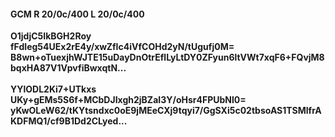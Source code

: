 #### GCM R 20/0c/400 L 20/0c/400
**O1jdjC5IkBGH2Roy**<br/>**fFdIeg54UEx2rE4y/xwZfIc4iVfCOHd2yN/tUgufj0M=**<br/>**B8wn+oTuexjhWJTE15uDayDnOtrEflLyLtDY0ZFyun6ltVWt7xqF6+FQvjM8bqxHA87V1VpvfiBwxqtN...**<br/><br/>
**YYlODL2Ki7+UTkxs**<br/>**UKy+gEMs5S6f+MCbDJIxgh2jBZaI3Y/oHsr4FPUbNl0=**<br/>**yKwOLeW62/tKYtsndxc0oE9jMEeCXj9tqyi7/GgSXi5c02tbsoAS1TSMlfrAKDFMQ1/cf9B1Dd2CLyed...**